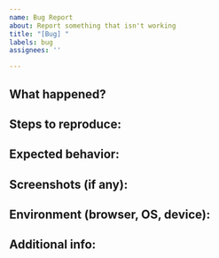 ```yaml
---
name: Bug Report
about: Report something that isn't working
title: "[Bug] "
labels: bug
assignees: ''

---
```


## What happened?

## Steps to reproduce:

## Expected behavior:

## Screenshots (if any):

## Environment (browser, OS, device):

## Additional info:
